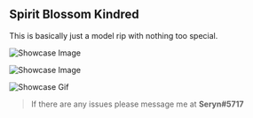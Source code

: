 ## Spirit Blossom Kindred

This is basically just a model rip with nothing too special.

![Showcase Image](https://media.discordapp.net/attachments/632321830207619074/956214366108270642/unknown.png "Skin in-lobby")

![Showcase Image](https://media.discordapp.net/attachments/632321830207619074/956213628187586630/unknown.png?width=1006&height=566 "Skin in-game")

![Showcase Gif](https://media.discordapp.net/attachments/632321830207619074/956215297541554236/ezgif-5-4fc2dee679.gif "Skin in-game")

> If there are any issues please message me at **Seryn#5717**